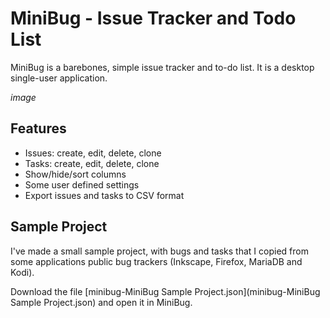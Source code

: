 # MiniBug - Issue Tracker and Todo List

MiniBug is a barebones, simple issue tracker and to-do list. It is a desktop single-user application.

*image*

## Features

- Issues: create, edit, delete, clone
- Tasks: create, edit, delete, clone
- Show/hide/sort columns
- Some user defined settings
- Export issues and tasks to CSV format

## Sample Project

I've made a small sample project, with bugs and tasks that I copied from some applications public bug trackers (Inkscape, Firefox, MariaDB and Kodi).

Download the file [minibug-MiniBug Sample Project.json](minibug-MiniBug Sample Project.json) and open it in MiniBug.